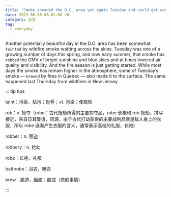 ```yaml
---
title: "Smoke invaded the D.C. area yet again Tuesday and could get worse"
date: 2023-06-08 06:01:00 +8
category: 英文
tag:
  - everyday
---
```


Another potentially beautiful day in the D.C. area has been somewhat `tainted` by wildfire smoke wafting across the skies. Tuesday was one of a growing number of days this spring, and now early summer, that smoke has `robbed` the DMV of bright sunshine and blue skies and at times lowered air quality and visibility. And the fire season is just getting started. While most days the smoke has remain higher in the atmosphere, some of Tuesday’s smoke — `brewed` by fires in Quebec — also made it to the surface. The same happened last Thursday from wildfires in New Jersey.

::: tip tips

taint：污染，玷污；耻辱；vt. 污染；使腐败

rob：v. 抢夺（robe：古代抢劫所得的主要掠夺品，robe 长袍和 rob 抢劫，拼写接近，来自日耳曼语，同源，由于古代打劫获得的主要战利品就是敌人身上的衣服，所以 robe 逐渐产生衣服的含义，通常表示高档的礼服，长袍）

robber：n. 强盗

robbery：n. 抢劫

robe：长袍，礼服

bathrobe：浴衣，睡衣

brew：酿造，酝酿；酿成（悲剧事情）

:::
